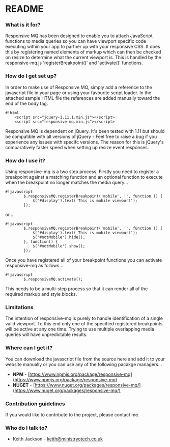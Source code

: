 # README #

### What is it for? ###
Responsive MQ has been designed to enable you to attach JavaScript functions to media queries so you can have viewport specific code executing within your app to partner up with your responsive CSS. It does this by registering named elements of markup which can then be checked on resize to determine what the current viewport is. This is handled by the responsive-mq.js 'registerBreakpoint()' and 'activate()' functions.

### How do I get set up? ###
In order to make use of Responsive MQ, simply add a reference to the javascript file in your page or using your favourite script loader.
In the attached sample HTML file the references are added manually toward the end of the body tag.

```
#!html
    <script src="jquery-1.11.1.min.js"></script>
    <script src="responsive-mq.min.js"></script>
```

Responsive MQ is dependent on jQuery. It's been tested with 1.11 but should be compatible with all versions of jQuery - Feel free to raise a bug if you experience any issues with specifc versions. The reason for this is jQuery's comparatively faster speed when setting up resize event responses.

### How do I use it? ###
Using responsive-mq is a two step process. Firstly you need to register a breakpoint against a matching function and an optional function to execute when the breakpoint no longer matches the media query...
```
#!javascript
        $.responsiveMQ.registerBreakpoint('mobile', '', function () {
            $('#display').text('This is mobile viewport');
        });
```
or...
```
#!javascript
        $.responsiveMQ.registerBreakpoint('mobile', '', function () {
            $('#display').text('This is mobile viewport');
            $('#notMobile').hide();
        }, function() {
            $('#notMobile').show();
        });
```
Once you have registered all of your breakpoint functions you can activate responsive-mq as follows...
```
#!javascript
        $.responsiveMQ.activate();
```
This needs to be a multi-step process so that it can render all of the required markup and style blocks.

### Limitations ###
The intention of responsive-mq is purely to handle identification of a single valid viewport. To this end only one of the specified registered breakpoints will be active at any one time. Trying to use multiple overlapping media queries will have unpredictable results.

### Where can I get it? ###
You can download the javascript file from the source here and add it to your website manually or you can use any of the following pacakge managers...

- **NPM** - [https://www.npmjs.org/package/responsive-mq](https://www.npmjs.org/package/responsive-mq)
- **NUGET** - [https://www.nuget.org/packages/responsive-mq/](https://www.nuget.org/packages/responsive-mq/)

### Contribution guidelines ###
If you would like to contribute to the project, please contact me.

### Who do I talk to? ###
* Keith Jackson - keith@ministryotech.co.uk